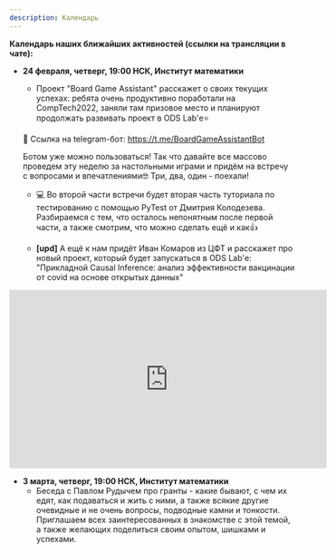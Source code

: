 ```yaml
---
description: Календарь
---
```

**Календарь наших ближайших активностей (ссылки на трансляции в чате):**

* **24 февраля, четверг, 19:00 НСК, Институт математики**
  * Проект "Board Game Assistant" расскажет о своих текущих успехах: ребята очень продуктивно поработали на CompTech2022, заняли там призовое место и планируют продолжать развивать проект в ODS Lab'е⭐

  📱 Cсылка на telegram-бот: https://t.me/BoardGameAssistantBot

    Ботом уже можно пользоваться! Так что давайте все массово проведем эту неделю за настольными играми и придём на встречу с вопросами и впечатлениями🤓 Три, два, один - поехали!

  * 💻 Во второй части встречи будет вторая часть туториала по тестированию с помощью PyTest от Дмитрия Колодезева. Разбираемся с тем, что осталось непонятным после первой части, а также смотрим, что можно сделать ещё и как👍

  * **[upd]** А ещё к нам придёт Иван Комаров из ЦФТ и расскажет про новый проект, который будет запускаться в ODS Lab'е: "Прикладной Causal Inference: анализ эффективности вакцинации от covid на основе открытых данных"

<iframe width="560" height="315" src="https://www.youtube.com/embed/-TE2cudI-aM" title="YouTube video player" frameborder="0" allow="accelerometer; autoplay; clipboard-write; encrypted-media; gyroscope; picture-in-picture" allowfullscreen></iframe>





* **3 марта, четверг, 19:00 НСК, Институт математики**
  * Беседа с Павлом Рудычем про гранты - какие бывают, с чем их едят, как подаваться и жить с ними, а также всякие другие очевидные и не очень вопросы, подводные камни и тонкости. Приглашаем всех заинтересованных в знакомстве с этой темой, а также желающих поделиться своим опытом, шишками и успехами.
